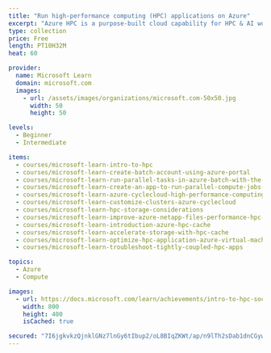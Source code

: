 ```yaml
---
title: "Run high-performance computing (HPC) applications on Azure"
excerpt: "Azure HPC is a purpose-built cloud capability for HPC & AI workload, using leading-edge processors and HPC-class InfiniBand interconnect, to deliver the best application performance, scalability, and value. Azure HPC enables users to unlock innovation, productivity, and business agility, through a highly available range of HPC & AI technologies that can be dynamically allocated as your business and technical needs change. This learning path is a series of modules that help you get started on Azure HPC - you can choose topics you are most interested in or progress through each of them one by one."
type: collection
price: Free
length: PT10H32M
heat: 60

provider:
  name: Microsoft Learn
  domain: microsoft.com
  images:
    - url: /assets/images/organizations/microsoft.com-50x50.jpg
      width: 50
      height: 50

levels:
  - Beginner
  - Intermediate

items:
  - courses/microsoft-learn-intro-to-hpc
  - courses/microsoft-learn-create-batch-account-using-azure-portal
  - courses/microsoft-learn-run-parallel-tasks-in-azure-batch-with-the-azure-cli
  - courses/microsoft-learn-create-an-app-to-run-parallel-compute-jobs-in-azure-batch
  - courses/microsoft-learn-azure-cyclecloud-high-performance-computing
  - courses/microsoft-learn-customize-clusters-azure-cyclecloud
  - courses/microsoft-learn-hpc-storage-considerations
  - courses/microsoft-learn-improve-azure-netapp-files-performance-hpc-eda-best-practices
  - courses/microsoft-learn-introduction-azure-hpc-cache
  - courses/microsoft-learn-accelerate-storage-with-hpc-cache
  - courses/microsoft-learn-optimize-hpc-application-azure-virtual-machines-series
  - courses/microsoft-learn-troubleshoot-tightly-coupled-hpc-apps

topics:
  - Azure
  - Compute

images:
  - url: https://docs.microsoft.com/learn/achievements/intro-to-hpc-social.png
    width: 800
    height: 400
    isCached: true

secured: "7I6jgkvkzQjnklGNz7lnGy6tIbup2/oL8BIqZKWt/ap/n9lTh2sDab1dnCGywYhNpGPcKOotyrCoE9gmZYwkEoX90UOrgjGBIA+YC7Mm4M9IcDR2JDP6r9Ps0qgqllRpWchLtcPe9rRG5b3DFCkfwHlUCWdvUlaLOyyRnfuVYtP1hQS0/Wa6UBqivSDaLiuobQqfqH4UlpN1YNX5fkzh13UdLChENC/KxH1xNLmlsiULRqcg5Il55FZQF6W9x+gXwJELCFzElHd0KQg8YTE+6/Ivr3U2i8aK14XS+YubP/7nZkkhoJEmgaGb0R1eElVdl6EaiRHJuxzhYaTKbyJ6UPjghdaQ5J8UmasytzsGTwk=;5H6tcRHPH2P8+z9OPvoH8Q=="
---
```



